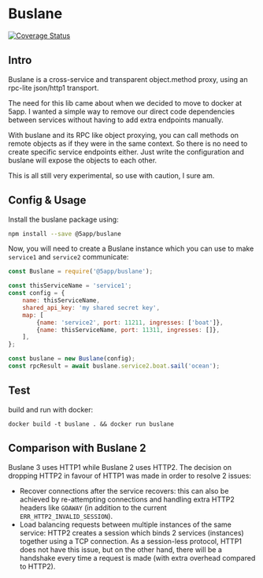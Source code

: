 # Buslane

[![Coverage Status](https://coveralls.io/repos/github/5app/buslane/badge.svg)](https://coveralls.io/github/5app/buslane)

## Intro

Buslane is a cross-service and transparent object.method proxy, using an rpc-lite json/http1 transport.

The need for this lib came about when we decided to move to docker at 5app. I wanted a simple way to remove our direct code dependencies between services without having to add extra endpoints manually.

With buslane and its RPC like object proxying, you can call methods on remote objects as if they were in the same context. So there is no need to create specific service endpoints either. Just write the configuration and buslane will expose the objects to each other.

This is all still very experimental, so use with caution, I sure am.

## Config & Usage

Install the buslane package using:
```sh
npm install --save @5app/buslane
```

Now, you will need to create a Buslane instance which you can use to make `service1` and `service2` communicate:	
```javascript
const Buslane = require('@5app/buslane');

const thisServiceName = 'service1';
const config = {
	name: thisServiceName,
	shared_api_key: 'my shared secret key',
	map: [
		{name: 'service2', port: 11211, ingresses: ['boat']},
		{name: thisServiceName, port: 11311, ingresses: []},
	],
};

const buslane = new Buslane(config);
const rpcResult = await buslane.service2.boat.sail('ocean');
```

## Test

build and run with docker:

```
docker build -t buslane . && docker run buslane
```


## Comparison with Buslane 2

Buslane 3 uses HTTP1 while Buslane 2 uses HTTP2.
The decision on dropping HTTP2 in favour of HTTP1 was made in order to resolve 2 issues:

- Recover connections after the service recovers: this can also be achieved by re-attempting connections and handling extra HTTP2 headers like `GOAWAY` (in addition to the current `ERR_HTTP2_INVALID_SESSION`).
- Load balancing requests between multiple instances of the same service: HTTP2 creates a session which binds 2 services (instances) together using a TCP connection. As a session-less protocol, HTTP1 does not have this issue, but on the other hand, there will be a handshake every time a request is made (with extra overhead compared to HTTP2).

